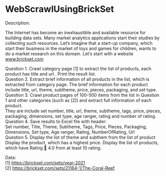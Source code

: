 # WebScrawlUsingBrickSet
Description: <br/>

The Internet has become an inexhaustible and available resource for building data sets. Many 
market analytics applications start their studies by collecting such resources. Let’s imagine that 
a start-up company, which start their business in the market of toys and games for children, 
wants to do a market research on this domain. Let’s start with a website www.brickset.com 
 
Question 1. Crawl category page [1] to extract the list of products, each product has title and 
url . Print the result list. <br/>
Question 2. Extract brief information of all products in the list, which is extracted from 
category page. The brief information for each product include title, url, theme, 
subtheme, price, pieces, packaging, and set type. <br/>
Question 3. Crawl product pages of 100-500 items from the list in Question 1 and other 
categories (such as [2]) and extract full information of each product. <br/> They are 
include set number, title, url, theme, subtheme, tags, price, pieces, packaging, 
dimensions, set type, age ranger, rating and number of rating. <br/>
Question 4. Save results to Excel file with header: <br/>
Set number, Title, Theme, Subtheme, Tags, Price, Pieces, Packaging, 
Dimensions, Set type, Age ranger, Rating, NumberOfRating, Url <br/>
Question 5. Display the list of theme and subthem from the list of product 
Display the product, which has a highest price. 
Display the list of products, which have Rating  4.0 from at least 10 rating. <br/>

Data: <br/>
[1] https://brickset.com/sets/year-2021 <br/>
[2] https://brickset.com/sets/21164-1/The-Coral-Reef 
